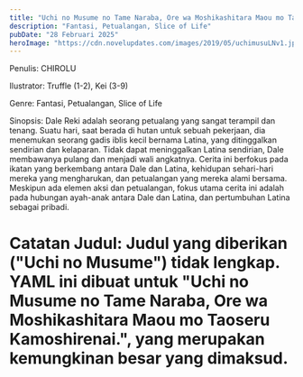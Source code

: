 ```yaml
---
title: "Uchi no Musume no Tame Naraba, Ore wa Moshikashitara Maou mo Taoseru Kamoshirenai. Bahasa Indonesia"
description: "Fantasi, Petualangan, Slice of Life"
pubDate: "28 Februari 2025"
heroImage: "https://cdn.novelupdates.com/images/2019/05/uchimusuLNv1.jpg"
---
```


Penulis: CHIROLU

Ilustrator:  Truffle (1-2), Kei (3-9)

Genre: Fantasi, Petualangan, Slice of Life

Sinopsis: Dale Reki adalah seorang petualang yang sangat terampil dan tenang. Suatu hari, saat berada di hutan untuk sebuah pekerjaan, dia menemukan seorang gadis iblis kecil bernama Latina, yang ditinggalkan sendirian dan kelaparan. Tidak dapat meninggalkan Latina sendirian, Dale membawanya pulang dan menjadi wali angkatnya. Cerita ini berfokus pada ikatan yang berkembang antara Dale dan Latina, kehidupan sehari-hari mereka yang mengharukan, dan petualangan yang mereka alami bersama. Meskipun ada elemen aksi dan petualangan, fokus utama cerita ini adalah pada hubungan ayah-anak antara Dale dan Latina, dan pertumbuhan Latina sebagai pribadi.

# Catatan Judul: Judul yang diberikan ("Uchi no Musume") tidak lengkap. YAML ini dibuat untuk "Uchi no Musume no Tame Naraba, Ore wa Moshikashitara Maou mo Taoseru Kamoshirenai.", yang merupakan kemungkinan besar yang dimaksud.
